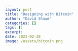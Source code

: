 ```yaml
---
layout: post
title: "Designing with Bitcoin"
author: "David Shawe"
categories: []
tags: []
excerpt: 
date: 2023-02-28
image: /assets/bitcoin.png
---
```


